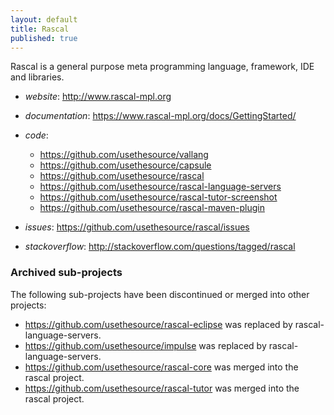 ```yaml
---
layout: default
title: Rascal
published: true
---
```


Rascal is a general purpose meta programming language, framework, IDE and libraries. 

* *website*: <http://www.rascal-mpl.org>
* *documentation*: <https://www.rascal-mpl.org/docs/GettingStarted/>
* *code*: 
   * <https://github.com/usethesource/vallang>
   * <https://github.com/usethesource/capsule>
   * <https://github.com/usethesource/rascal>
   * <https://github.com/usethesource/rascal-language-servers>
   * <https://github.com/usethesource/rascal-tutor-screenshot>
   * <https://github.com/usethesource/rascal-maven-plugin>

* *issues*: <https://github.com/usethesource/rascal/issues>
* *stackoverflow*: <http://stackoverflow.com/questions/tagged/rascal>


### Archived sub-projects

The following sub-projects have been discontinued or merged into other projects:
* <https://github.com/usethesource/rascal-eclipse> was replaced by rascal-language-servers.
* <https://github.com/usethesource/impulse> was replaced by rascal-language-servers.
* <https://github.com/usethesource/rascal-core> was merged into the rascal project.
* <https://github.com/usethesource/rascal-tutor> was merged into the rascal project.
